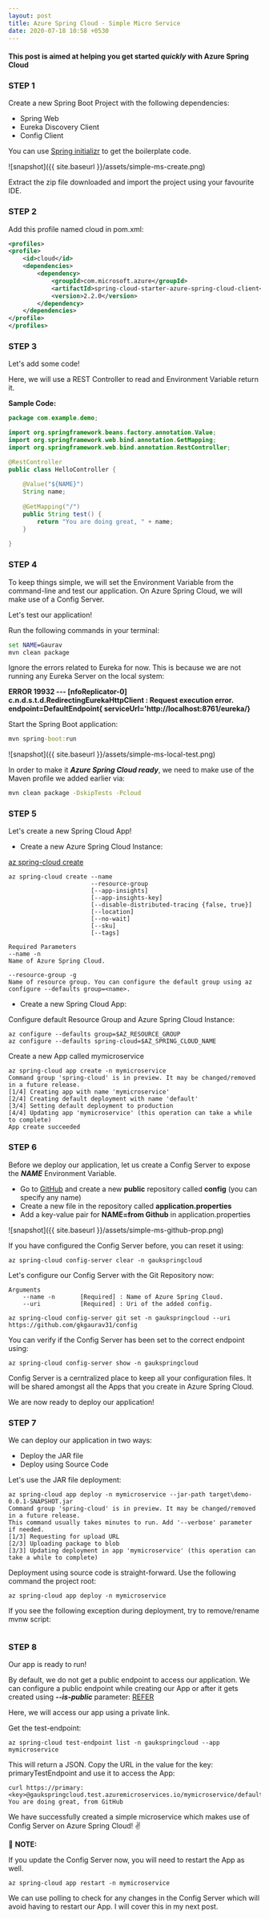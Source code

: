 ```yaml
---
layout: post
title: Azure Spring Cloud - Simple Micro Service
date: 2020-07-18 10:58 +0530
---
```


#### This post is aimed at helping you get started ___quickly___ with Azure Spring Cloud

### STEP 1

Create a new Spring Boot Project with the following dependencies:

- Spring Web
- Eureka Discovery Client
- Config Client

You can use [Spring initializr](https://start.spring.io/) to get the boilerplate code. 

![snapshot]({{ site.baseurl }}/assets/simple-ms-create.png)

Extract the zip file downloaded and import the project using your favourite IDE.

### STEP 2

Add this profile named cloud in pom.xml:

```xml
<profiles>
<profile>
    <id>cloud</id>
    <dependencies>
        <dependency>
            <groupId>com.microsoft.azure</groupId>
            <artifactId>spring-cloud-starter-azure-spring-cloud-client</artifactId>
            <version>2.2.0</version>
        </dependency>
    </dependencies>
</profile>
</profiles>
```

### STEP 3

Let's add some code!  

Here, we will use a REST Controller to read and Environment Variable return it.

__Sample Code:__

```java
package com.example.demo;

import org.springframework.beans.factory.annotation.Value;
import org.springframework.web.bind.annotation.GetMapping;
import org.springframework.web.bind.annotation.RestController;

@RestController
public class HelloController {
	
	@Value("${NAME}")
	String name;
	
	@GetMapping("/")
	public String test() {
		return "You are doing great, " + name;
	}
	
}

```

### STEP 4

To keep things simple, we will set the Environment Variable from the command-line and test our application. On Azure Spring Cloud, we will make use of a Config Server.

Let's test our application!  

Run the following commands in your terminal:

```cmd
set NAME=Gaurav
mvn clean package
```

Ignore the errors related to Eureka for now. This is because we are not running any Eureka Server on the local system:

__ERROR 19932 --- [nfoReplicator-0] c.n.d.s.t.d.RedirectingEurekaHttpClient  : Request execution error. endpoint=DefaultEndpoint{ serviceUrl='http://localhost:8761/eureka/}__

Start the Spring Boot application:

```cmd
mvn spring-boot:run
```

![snapshot]({{ site.baseurl }}/assets/simple-ms-local-test.png)

In order to make it ___Azure Spring Cloud ready___, we need to make use of the Maven profile we added earlier via:

```cmd
mvn clean package -DskipTests -Pcloud
```

### STEP 5

Let's create a new Spring Cloud App!

- Create a new Azure Spring Cloud Instance:
  
[az spring-cloud create](https://docs.microsoft.com/en-us/cli/azure/ext/spring-cloud/spring-cloud?view=azure-cli-latest#ext-spring-cloud-az-spring-cloud-create)

```cli
az spring-cloud create --name
                       --resource-group
                       [--app-insights]
                       [--app-insights-key]
                       [--disable-distributed-tracing {false, true}]
                       [--location]
                       [--no-wait]
                       [--sku]
                       [--tags]

Required Parameters
--name -n
Name of Azure Spring Cloud.

--resource-group -g
Name of resource group. You can configure the default group using az configure --defaults group=<name>.

```

- Create a new Spring Cloud App:

Configure default Resource Group and Azure Spring Cloud Instance:

```cli
az configure --defaults group=$AZ_RESOURCE_GROUP
az configure --defaults spring-cloud=$AZ_SPRING_CLOUD_NAME
```

Create a new App called mymicroservice

```cli
az spring-cloud app create -n mymicroservice
Command group 'spring-cloud' is in preview. It may be changed/removed in a future release.
[1/4] Creating app with name 'mymicroservice'
[2/4] Creating default deployment with name 'default'
[3/4] Setting default deployment to production
[4/4] Updating app 'mymicroservice' (this operation can take a while to complete)
App create succeeded
```

### STEP 6

Before we deploy our application, let us create a Config Server to expose the ___NAME___ Environment Variable.

- Go to [GitHub](github.com) and create a new __public__ repository called __config__ (you can specify any name)
- Create a new file in the repository called __application.properties__
- Add a key-value pair for __NAME=from Github__ in application.properties

![snapshot]({{ site.baseurl }}/assets/simple-ms-github-prop.png)

If you have configured the Config Server before, you can reset it using:

```cli
az spring-cloud config-server clear -n gaukspringcloud
```

Let's configure our Config Server with the Git Repository now:

```cli
Arguments
    --name -n       [Required] : Name of Azure Spring Cloud.
    --uri           [Required] : Uri of the added config.
```

```cli
az spring-cloud config-server git set -n gaukspringcloud --uri https://github.com/gkgaurav31/config
```

You can verify if the Config Server has been set to the correct endpoint using:

```cli
az spring-cloud config-server show -n gaukspringcloud
```

Config Server is a cerntralized place to keep all your configuration files. It will be shared amongst all the Apps that you create in Azure Spring Cloud. 

We are now ready to deploy our application!

### STEP 7

We can deploy our application in two ways:

- Deploy the JAR file
- Deploy using Source Code

Let's use the JAR file deployment:

```cli
az spring-cloud app deploy -n mymicroservice --jar-path target\demo-0.0.1-SNAPSHOT.jar
Command group 'spring-cloud' is in preview. It may be changed/removed in a future release.
This command usually takes minutes to run. Add '--verbose' parameter if needed.
[1/3] Requesting for upload URL
[2/3] Uploading package to blob
[3/3] Updating deployment in app 'mymicroservice' (this operation can take a while to complete)
```

Deployment using source code is straight-forward. Use the following command the project root:

```cli
az spring-cloud app deploy -n mymicroservice
```

If you see the following exception during deployment, try to remove/rename mvnw script:

```txt

```

### STEP 8

Our app is ready to run!

By default, we do not get a public endpoint to access our application. We can configure a public endpoint while creating our App or after it gets created using ___--is-public___ parameter: [REFER](https://docs.microsoft.com/en-us/cli/azure/ext/spring-cloud/spring-cloud/app?view=azure-cli-latest#ext-spring-cloud-az-spring-cloud-app-create)

Here, we will access our app using a private link.

Get the test-endpoint:

```cli
az spring-cloud test-endpoint list -n gaukspringcloud --app mymicroservice
```

This will return a JSON. Copy the URL in the value for the key: primaryTestEndpoint and use it to access the App:

```curl
curl https://primary:<key>@gaukspringcloud.test.azuremicroservices.io/mymicroservice/default/
You are doing great, from GitHub
```

We have successfully created a simple microservice which makes use of Config Server on Azure Spring Cloud! :v:

:notebook_with_decorative_cover: __NOTE:__  

If you update the Config Server now, you will need to restart the App as well.

```cli
az spring-cloud app restart -n mymicroservice

```

We can use polling to check for any changes in the Config Server which will avoid having to restart our App. I will cover this in my next post.
